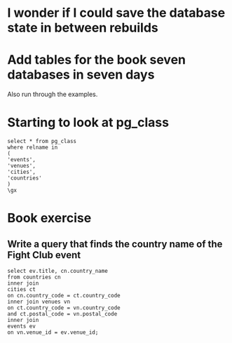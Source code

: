 # I wonder if I could save the database state in between rebuilds

# Add tables for the book seven databases in seven days

Also run through the examples.

# Starting to look at pg_class

```
select * from pg_class 
where relname in
(
'events',
'venues',
'cities',
'countries'
)
\gx
```

# Book exercise 

## Write a query that finds the country name of the Fight Club event

```
select ev.title, cn.country_name
from countries cn
inner join
cities ct
on cn.country_code = ct.country_code
inner join venues vn
on ct.country_code = vn.country_code
and ct.postal_code = vn.postal_code
inner join
events ev
on vn.venue_id = ev.venue_id;
```
